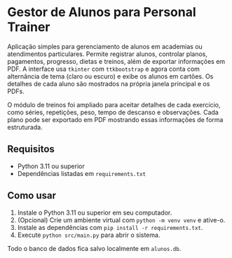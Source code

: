 # Gestor de Alunos para Personal Trainer

Aplicação simples para gerenciamento de alunos em academias ou atendimentos particulares.
Permite registrar alunos, controlar planos, pagamentos, progresso, dietas e treinos, além de exportar
informações em PDF. A interface usa `tkinter` com `ttkbootstrap` e agora conta com alternância de tema
(claro ou escuro) e exibe os alunos em cartões. Os detalhes de cada aluno são
mostrados na própria janela principal e os PDFs.

O módulo de treinos foi ampliado para aceitar detalhes de cada exercício, como séries, repetições,
peso, tempo de descanso e observações. Cada plano pode ser exportado em PDF mostrando essas
informações de forma estruturada.

## Requisitos
- Python 3.11 ou superior
- Dependências listadas em `requirements.txt`

## Como usar
1. Instale o Python 3.11 ou superior em seu computador.
2. (Opcional) Crie um ambiente virtual com `python -m venv venv` e ative-o.
3. Instale as dependências com `pip install -r requirements.txt`.
4. Execute `python src/main.py` para abrir o sistema.

Todo o banco de dados fica salvo localmente em `alunos.db`.
